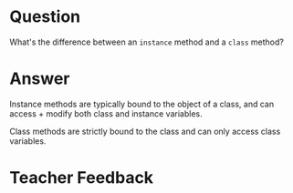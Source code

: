 # Question
What's the difference between an `instance` method and a `class` method?

# Answer

Instance methods are typically bound to the object of a class, and can access + modify both class and instance variables.

Class methods are strictly bound to the class and can only access class variables.

# Teacher Feedback